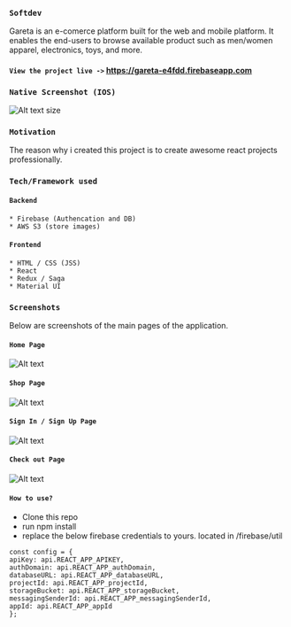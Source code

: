 ### `Softdev` 
Gareta is an e-comerce platform built for the web and mobile platform. It enables the end-users to browse available product such as men/women apparel, electronics, toys, and more. 

#### `View the project live ->` https://gareta-e4fdd.firebaseapp.com

### `Native Screenshot (IOS)`
![Alt text size](https://gareta.s3-us-west-1.amazonaws.com/Native/Simulator+Screen+Shot+-+iPhone+11+Pro+Max+-+2020-07-24+at+11.12.36.png "Homepage")

### `Motivation` 
The reason why i created this project is to create awesome react projects professionally. 

### `Tech/Framework used`

  #### `Backend`
    * Firebase (Authencation and DB)
    * AWS S3 (store images)
  
  #### `Frontend`
    * HTML / CSS (JSS)
    * React
    * Redux / Saga
    * Material UI
    
### `Screenshots`
Below are screenshots of the main pages of the application.

#### `Home Page`

![Alt text](https://gareta.s3-us-west-1.amazonaws.com/github/homepage2.png "Homepage")

#### `Shop Page`

![Alt text](https://gareta.s3-us-west-1.amazonaws.com/github/shop.jpg "ShopPage")

#### `Sign In / Sign Up Page`

![Alt text](https://gareta.s3-us-west-1.amazonaws.com/github/SignInUp.jpg "Sign In/Up")

#### `Check out Page`

![Alt text](https://gareta.s3-us-west-1.amazonaws.com/github/Checkout.jpg "Checkout Page")

#### `How to use?`
  * Clone this repo
  * run npm install
  * replace the below firebase credentials to yours. located in /firebase/util
  
  ```
  const config = {
  apiKey: api.REACT_APP_APIKEY,
  authDomain: api.REACT_APP_authDomain,
  databaseURL: api.REACT_APP_databaseURL,
  projectId: api.REACT_APP_projectId,
  storageBucket: api.REACT_APP_storageBucket,
  messagingSenderId: api.REACT_APP_messagingSenderId,
  appId: api.REACT_APP_appId
};
  ```
  
